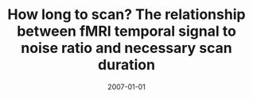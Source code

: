 ---
title: "How long to scan? The relationship between fMRI temporal signal to noise ratio and necessary scan duration"
date: 2007-01-01
authors_string: K. Murphy, J. Bodurka, Peter Bandettini
authors:
   - K. Murphy
   - J. Bodurka
   - Peter Bandettini
author_ids:
   - kevin_murphy
   - peter_bandettini
journal: 'NeuroImage'
volume: 34
issue: 
pages: 565-574
book_title: ''
publisher: ''
abstract: ""
project_id: 
paper_url: 
doi: 
data_loc: ''
code_loc: ''
file: '/assets/publications//assets/publications/'
file_name: '/assets/publications/'
type: journal_article
pub_str: ' (2007) NeuroImage 34: 565-574'
layout: publication 
---